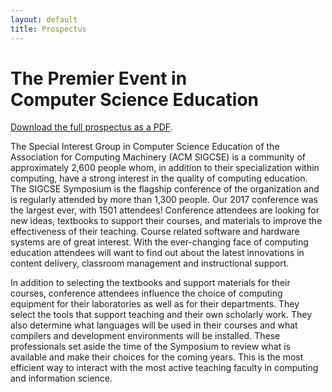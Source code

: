 ```yaml
---
layout: default
title: Prospectus
---
```


# The Premier Event in <br> Computer Science Education

<div class = "alert alert-success">
 <span class="glyphicon glyphicon-align-left" aria-hidden="true"></span> <a href = "{{ '/docs/sigcse-2018-prospectus.pdf' | prepend: site.baseurl }}">Download the full prospectus as a PDF</a>.
</div>

<div class = "row">
  <div class = "col-md-6">
<p>  The Special Interest Group in Computer Science Education of the Association for Computing Machinery (ACM SIGCSE) is a community of approximately 2,600 people whom, in addition to their specialization within computing, have a strong interest in the quality of computing education. The SIGCSE Symposium is the flagship conference of the organization and is regularly attended by more than 1,300 people. Our 2017 conference was the largest ever, with 1501 attendees! Conference attendees are looking for new ideas, textbooks to support their courses, and materials to improve the effectiveness of their teaching. Course related software and hardware systems are of great interest. With the ever-changing face of computing education attendees will want to find out about the latest innovations in content delivery, classroom management and instructional support.
</p>
<p>  In addition to selecting the textbooks and support materials for their courses, conference attendees  influence the choice of computing equipment for their laboratories as well as for their departments. They select the tools that support teaching and their own scholarly work. They also determine what languages will be used in their courses and what compilers and development environments will be installed. These professionals set aside the time of the Symposium to review what is available and make their choices for the coming years. This is the most efficient way to interact with the most active teaching faculty in computing and information science.
</p>  </div>

</div>
